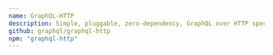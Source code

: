 ```yaml
---
name: GraphQL-HTTP
description: Simple, pluggable, zero-dependency, GraphQL over HTTP spec compliant server, client and audit suite.
github: graphql/graphql-http
npm: "graphql-http"
---
```

